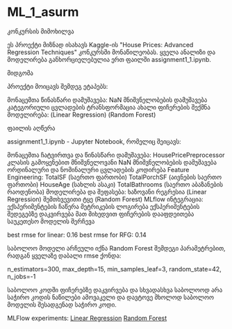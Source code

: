 # ML_1_asurm
კონკურსის მიმოხილვა

ეს პროექტი მიზნად ისახავს Kaggle-ის "House Prices: Advanced Regression Techniques" კონკურსში მონაწილეობას. ყველა ანალიზი და მოდელირება განხორციელებულია ერთ ფაილში assignment1_1.ipynb.

მიდგომა

პროექტი მოიცავს შემდეგ ეტაპებს:

მონაცემთა წინასწარი დამუშავება:
  NaN მნიშვნელობების დამუშავება
  კატეგორიული ცვლადების ტრანსფორმაცია
  ახალი ფიჩერების შექმნა
მოდელირება:
  (Linear Regression)
  (Random Forest)
  
ფაილის აღწერა

assignment1_1.ipynb - Jupyter Notebook, რომელიც შეიცავს:

მონაცემთა ჩატვირთვა და წინასწარი დამუშავება:
  HousePricePreprocessor კლასის გამოყენებით
  მნიშვნელოვანი NaN მნიშვნელობების დამუშავება
  ორდინალური და ნომინალური ცვლადების კოდირება
Feature Engineering:
  TotalSF (საერთო ფართობი)
  TotalPorchSF (აივნების საერთო ფართობი)
  HouseAge (სახლის ასაკი)
  TotalBathrooms (საერთო აბაზანების რაოდენობა)
მოდელირება და შეფასება:
  ხაზოვანი რეგრესია (Linear Regression)
  შემთხვევითი ტყე (Random Forest)
MLflow ინტეგრაცია:
  ექსპერიმენტების ჩაწერა
  მეტრიკების ლოგირება
  ექსპერიმენტების შედეგებზე დაკვირვება
  მათ მიხედვით ფიჩერების დააფდეითება
  საუკეთესო მოდელის შერჩევა

best rmse for linear: 0.16
best rmse for RFG: 0.14

საბოლოო მოდელი არჩეული იქნა Random Forest შემდეგი პარამეტრებით, რადგან ყველაზე დაბალი rmse ქონდა:

n_estimators=300,
max_depth=15,
min_samples_leaf=3,
random_state=42,
n_jobs=-1

საბოლოო კოდში ფიჩერებზე დაკვირვება და სხვადასხვა საბოლოოდ არა საჭირო კოდის
ნაწილები ამოვაკელი და დავტოვე მხოლოდ საბოლოო მოდელის შესადგენად საჭირო კოდი.

MLFlow experiments:
[Linear Regression](https://dagshub.com/asurm22/ML_1_asurm.mlflow/#/experiments/2?viewStateShareKey=3894e7dac091113a949e1a0b144bdfbf23f857b1cfb2b6251e919052fe25b155&compareRunsMode=TABLE)
[Random Forest](https://dagshub.com/asurm22/ML_1_asurm.mlflow/#/experiments/3?viewStateShareKey=3894e7dac091113a949e1a0b144bdfbf23f857b1cfb2b6251e919052fe25b155&compareRunsMode=TABLE)
